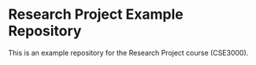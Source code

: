 # Research Project Example Repository 
This is an example repository for the Research Project course (CSE3000). 
